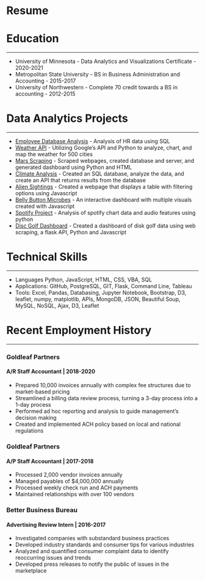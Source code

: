 
# Resume

<link rel="stylesheet" type="text/css" media="all" href="styles.css" />

# Education
---
+ University of Minnesota - Data Analytics and Visualizations Certificate - 2020-2021
+ Metropolitan State University - BS in Business Administration and Accounting - 2015-2017
+ University of Northwestern - Complete 70 credit towards a BS in accounting - 2012-2015


# Data Analytics Projects
---
- [Employee Database Analysis](https://github.com/travisb98/EmployeeDatabase) - Analysis of HR data using SQL
- [Weather API](https://github.com/travisb98/Weather_API) - Utilizing Google’s API and Python to analyze, chart, and map the weather for 500 cities 
- [Mars Scraping](https://github.com/travisb98/Mars_Scraping) - Scraped webpages, created database and server, and generated dashboard using Python and HTML
- [Climate Analysis](https://github.com/travisb98/Climate_Analysis) - Created an SQL database, analyze the data, and create an API that returns results from the database
- [Alien Sightings](https://github.com/travisb98/Javascript_Alien) - Created a webpage that displays a table with filtering options using Javascript
- [Belly Button Microbes](https://github.com/travisb98/BellyButton) - An interactive dashboard with multiple visuals created with Javascript
- [Spotify Project](https://github.com/travisb98/SpotifySongAnalysisProject) - Analysis of spotify chart data and audio features using python
- [Disc Golf Dashboard](https://github.com/travisb98/Disc_Golf_Dashboard) - Created a dashboard of disk golf data using web scraping, a flask API, Python and Javascript

# Technical Skills
---
- Languages Python, JavaScript, HTML, CSS, VBA, SQL
- Applications: GitHub, PostgreSQL, GIT, Flask, Command Line, Tableau
- Tools: Excel, Pandas, Databasing, Jupyter Notebook, Bootstrap, D3, leaflet, numpy, matplotlib, APIs, MongoDB, JSON, Beautiful Soup, MySQL, NoSQL, Ajax, D3, Leaflet

# Recent Employment History
---
### Goldleaf Partners
#### A/R Staff Accountant | 2018-2020
- Prepared 10,000 invoices annually with complex fee structures due to market-based pricing
- Streamlined a billing data review process, turning a 3-day process into a 1-day process
- Performed ad hoc reporting and analysis to guide management’s decision making
- Created and implemented ACH policy based on local and national regulations

### Goldleaf Partners
#### A/P Staff Accountant | 2017-2018
- Processed 2,000 vendor invoices annually
- Managed payables of $4,000,000 annually
- Processed weekly check run and ACH payments
- Maintained relationships with over 100 vendors

### Better Business Bureau
#### Advertising Review Intern | 2016-2017
- Investigated companies with substandard business practices
- Developed industry standards and consumer tips for various industries
- Analyzed and quantified consumer complaint data to identify reoccurring issues and trends
- Developed press releases to notify the public of issues in the marketplace




